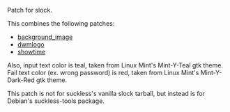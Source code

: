 Patch for slock.

This combines the following patches:  
- [background_image](https://tools.suckless.org/slock/patches/background-image/)
- [dwmlogo](https://tools.suckless.org/slock/patches/dwmlogo/)
- [showtime](https://tools.suckless.org/slock/patches/showtime/)

Also, input text color is teal, taken from Linux Mint's Mint-Y-Teal gtk theme.  
Fail text color (ex. wrong password) is red, taken from Linux Mint's Mint-Y-Dark-Red gtk theme.

This patch is not for suckless's vanilla slock tarball, but instead is for Debian's suckless-tools package.
